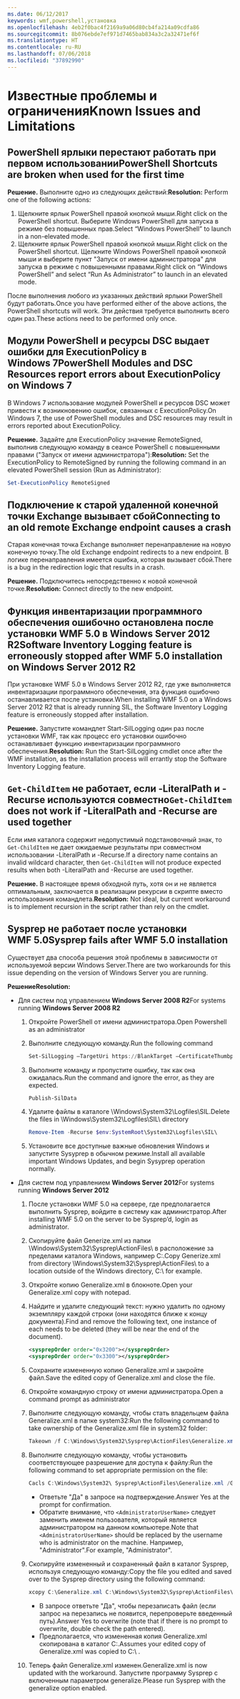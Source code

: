 ```yaml
---
ms.date: 06/12/2017
keywords: wmf,powershell,установка
ms.openlocfilehash: 4eb2f0bac4f2169a9a06d80cb4fa214a09cdfa86
ms.sourcegitcommit: 8b076ebde7ef971d7465bab834a3c2a32471ef6f
ms.translationtype: HT
ms.contentlocale: ru-RU
ms.lasthandoff: 07/06/2018
ms.locfileid: "37892990"
---
```

# <a name="known-issues-and-limitations"></a><span data-ttu-id="874ce-102">Известные проблемы и ограничения</span><span class="sxs-lookup"><span data-stu-id="874ce-102">Known Issues and Limitations</span></span>

## <a name="powershell-shortcuts-are-broken-when-used-for-the-first-time"></a><span data-ttu-id="874ce-103">PowerShell ярлыки перестают работать при первом использовании</span><span class="sxs-lookup"><span data-stu-id="874ce-103">PowerShell Shortcuts are broken when used for the first time</span></span>

<span data-ttu-id="874ce-104">**Решение.** Выполните одно из следующих действий:</span><span class="sxs-lookup"><span data-stu-id="874ce-104">**Resolution:** Perform one of the following actions:</span></span>

1. <span data-ttu-id="874ce-105">Щелкните ярлык PowerShell правой кнопкой мыши.</span><span class="sxs-lookup"><span data-stu-id="874ce-105">Right click on the PowerShell shortcut.</span></span> <span data-ttu-id="874ce-106">Выберите Windows PowerShell для запуска в режиме без повышенных прав.</span><span class="sxs-lookup"><span data-stu-id="874ce-106">Select “Windows PowerShell” to launch in a non-elevated mode.</span></span>
2. <span data-ttu-id="874ce-107">Щелкните ярлык PowerShell правой кнопкой мыши.</span><span class="sxs-lookup"><span data-stu-id="874ce-107">Right click on the PowerShell shortcut.</span></span> <span data-ttu-id="874ce-108">Щелкните Windows PowerShell правой кнопкой мыши и выберите пункт "Запуск от имени администратора" для запуска в режиме с повышенными правами.</span><span class="sxs-lookup"><span data-stu-id="874ce-108">Right click on “Windows PowerShell” and select “Run As Administrator” to launch in an elevated mode.</span></span>

<span data-ttu-id="874ce-109">После выполнения любого из указанных действий ярлыки PowerShell будут работать.</span><span class="sxs-lookup"><span data-stu-id="874ce-109">Once you have performed either of the above actions, the PowerShell shortcuts will work.</span></span> <span data-ttu-id="874ce-110">Эти действия требуется выполнить всего один раз.</span><span class="sxs-lookup"><span data-stu-id="874ce-110">These actions need to be performed only once.</span></span>

## <a name="powershell-modules-and-dsc-resources-report-errors-about-executionpolicy-on-windows-7"></a><span data-ttu-id="874ce-111">Модули PowerShell и ресурсы DSC выдает ошибки для ExecutionPolicy в Windows 7</span><span class="sxs-lookup"><span data-stu-id="874ce-111">PowerShell Modules and DSC Resources report errors about ExecutionPolicy on Windows 7</span></span>

<span data-ttu-id="874ce-112">В Windows 7 использование модулей PowerShell и ресурсов DSC может привести к возникновению ошибок, связанных с ExecutionPolicy.</span><span class="sxs-lookup"><span data-stu-id="874ce-112">On Windows 7, the use of PowerShell modules and DSC resources may result in errors reported about ExecutionPolicy.</span></span>

<span data-ttu-id="874ce-113">**Решение.** Задайте для ExecutionPolicy значение RemoteSigned, выполнив следующую команду в сеансе PowerShell с повышенными правами ("Запуск от имени администратора"):</span><span class="sxs-lookup"><span data-stu-id="874ce-113">**Resolution:** Set the ExecutionPolicy to RemoteSigned by running the following command in an elevated PowerShell session (Run as Administrator):</span></span>

```powershell
Set-ExecutionPolicy RemoteSigned
```

## <a name="connecting-to-an-old-remote-exchange-endpoint-causes-a-crash"></a><span data-ttu-id="874ce-114">Подключение к старой удаленной конечной точки Exchange вызывает сбой</span><span class="sxs-lookup"><span data-stu-id="874ce-114">Connecting to an old remote Exchange endpoint causes a crash</span></span>

<span data-ttu-id="874ce-115">Старая конечная точка Exchange выполняет перенаправление на новую конечную точку.</span><span class="sxs-lookup"><span data-stu-id="874ce-115">The old Exchange endpoint redirects to a new endpoint.</span></span> <span data-ttu-id="874ce-116">В логике перенаправления имеется ошибка, которая вызывает сбой.</span><span class="sxs-lookup"><span data-stu-id="874ce-116">There is a bug in the redirection logic that results in a crash.</span></span>

<span data-ttu-id="874ce-117">**Решение.** Подключитесь непосредственно к новой конечной точке.</span><span class="sxs-lookup"><span data-stu-id="874ce-117">**Resolution:** Connect directly to the new endpoint.</span></span>

## <a name="software-inventory-logging-feature-is-erroneously-stopped-after-wmf-50-installation-on-windows-server-2012-r2"></a><span data-ttu-id="874ce-118">Функция инвентаризации программного обеспечения ошибочно остановлена после установки WMF 5.0 в Windows Server 2012 R2</span><span class="sxs-lookup"><span data-stu-id="874ce-118">Software Inventory Logging feature is erroneously stopped after WMF 5.0 installation on Windows Server 2012 R2</span></span>

<span data-ttu-id="874ce-119">При установке WMF 5.0 в Windows Server 2012 R2, где уже выполняется инвентаризации программного обеспечения, эта функция ошибочно останавливается после установки.</span><span class="sxs-lookup"><span data-stu-id="874ce-119">When installing WMF 5.0 on a Windows Server 2012 R2 that is already running SIL, the Software Inventory Logging feature is erroneously stopped after installation.</span></span>

<span data-ttu-id="874ce-120">**Решение.** Запустите командлет Start-SilLogging один раз после установки WMF, так как процесс его установки ошибочно останавливает функцию инвентаризации программного обеспечения.</span><span class="sxs-lookup"><span data-stu-id="874ce-120">**Resolution:** Run the Start-SilLogging cmdlet once after the WMF installation, as the installation process will errantly stop the Software Inventory Logging feature.</span></span>

## <a name="get-childitem-does-not-work-if--literalpath-and--recurse-are-used-together"></a><span data-ttu-id="874ce-121">`Get-ChildItem` не работает, если -LiteralPath и -Recurse используются совместно</span><span class="sxs-lookup"><span data-stu-id="874ce-121">`Get-ChildItem` does not work if -LiteralPath and -Recurse are used together</span></span>

<span data-ttu-id="874ce-122">Если имя каталога содержит недопустимый подстановочный знак, то `Get-ChildItem` не дает ожидаемые результаты при совместном использовании -LiteralPath и -Recurse.</span><span class="sxs-lookup"><span data-stu-id="874ce-122">If a directory name contains an invalid wildcard character, then `Get-ChildItem` will not produce expected results when both -LiteralPath and -Recurse are used together.</span></span>

<span data-ttu-id="874ce-123">**Решение.** В настоящее время обходной путь, хотя он и не является оптимальным, заключается в реализации рекурсии в скрипте вместо использования командлета.</span><span class="sxs-lookup"><span data-stu-id="874ce-123">**Resolution:** Not ideal, but current workaround is to implement recursion in the script rather than rely on the cmdlet.</span></span>

## <a name="sysprep-fails-after-wmf-50-installation"></a><span data-ttu-id="874ce-124">Sysprep не работает после установки WMF 5.0</span><span class="sxs-lookup"><span data-stu-id="874ce-124">Sysprep fails after WMF 5.0 installation</span></span>

<span data-ttu-id="874ce-125">Существует два способа решения этой проблемы в зависимости от используемой версии Windows Server.</span><span class="sxs-lookup"><span data-stu-id="874ce-125">There are two workarounds for this issue depending on the version of Windows Server you are running.</span></span>

<span data-ttu-id="874ce-126">**Решение**</span><span class="sxs-lookup"><span data-stu-id="874ce-126">**Resolution:**</span></span>

- <span data-ttu-id="874ce-127">Для систем под управлением **Windows Server 2008 R2**</span><span class="sxs-lookup"><span data-stu-id="874ce-127">For systems running **Windows Server 2008 R2**</span></span>
  1. <span data-ttu-id="874ce-128">Откройте PowerShell от имени администратора.</span><span class="sxs-lookup"><span data-stu-id="874ce-128">Open Powershell as an administrator</span></span>
  2. <span data-ttu-id="874ce-129">Выполните следующую команду.</span><span class="sxs-lookup"><span data-stu-id="874ce-129">Run the following command</span></span>

     ```powershell
     Set-SilLogging –TargetUri https://BlankTarget –CertificateThumbprint 0123456789
     ```

  3. <span data-ttu-id="874ce-130">Выполните команду и пропустите ошибку, так как она ожидалась.</span><span class="sxs-lookup"><span data-stu-id="874ce-130">Run the command and ignore the error, as they are expected.</span></span>

     ```powershell
     Publish-SilData
     ```

  4. <span data-ttu-id="874ce-131">Удалите файлы в каталоге \Windows\System32\Logfiles\SIL\.</span><span class="sxs-lookup"><span data-stu-id="874ce-131">Delete the files in  \Windows\System32\Logfiles\SIL\ directory</span></span>

     ```powershell
     Remove-Item -Recurse $env:SystemRoot\System32\Logfiles\SIL\
     ```

  5. <span data-ttu-id="874ce-132">Установите все доступные важные обновления Windows и запустите Sysyprep в обычном режиме.</span><span class="sxs-lookup"><span data-stu-id="874ce-132">Install all available important Windows Updates, and begin Sysyprep operation normally.</span></span>

- <span data-ttu-id="874ce-133">Для систем под управлением **Windows Server 2012**</span><span class="sxs-lookup"><span data-stu-id="874ce-133">For systems running **Windows Server 2012**</span></span>
  1. <span data-ttu-id="874ce-134">После установки WMF 5.0 на сервере, где предполагается выполнить Sysprep, войдите в систему как администратор.</span><span class="sxs-lookup"><span data-stu-id="874ce-134">After installing WMF 5.0 on the server to be Sysprep’d, login as administrator.</span></span>
  2. <span data-ttu-id="874ce-135">Скопируйте файл Generize.xml из папки \Windows\System32\Sysprep\ActionFiles\ в расположение за пределами каталога Windows, например C:\.</span><span class="sxs-lookup"><span data-stu-id="874ce-135">Copy Generize.xml from directory \Windows\System32\Sysprep\ActionFiles\ to a location outside of the Windows directory, C:\ for example.</span></span>
  3. <span data-ttu-id="874ce-136">Откройте копию Generalize.xml в блокноте.</span><span class="sxs-lookup"><span data-stu-id="874ce-136">Open your Generalize.xml copy with notepad.</span></span>
  4. <span data-ttu-id="874ce-137">Найдите и удалите следующий текст: нужно удалить по одному экземпляру каждой строки (они находятся ближе к концу документа).</span><span class="sxs-lookup"><span data-stu-id="874ce-137">Find and remove the following text, one instance of each needs to be deleted (they will be near the end of the document).</span></span>

     ```xml
     <sysprepOrder order="0x3200"></sysprepOrder>
     <sysprepOrder order="0x3300"></sysprepOrder>
     ```

  5. <span data-ttu-id="874ce-138">Сохраните измененную копию Generalize.xml и закройте файл.</span><span class="sxs-lookup"><span data-stu-id="874ce-138">Save the edited copy of Generalize.xml and close the file.</span></span>
  6. <span data-ttu-id="874ce-139">Откройте командную строку от имени администратора.</span><span class="sxs-lookup"><span data-stu-id="874ce-139">Open a command prompt as administrator</span></span>
  7. <span data-ttu-id="874ce-140">Выполните следующую команду, чтобы стать владельцем файла Generalize.xml в папке system32:</span><span class="sxs-lookup"><span data-stu-id="874ce-140">Run the following command to take ownership of the Generalize.xml file in system32 folder:</span></span>

     ```powershell
     Takeown /f C:\Windows\System32\Sysprep\ActionFiles\Generalize.xml
     ```

  8. <span data-ttu-id="874ce-141">Выполните следующую команду, чтобы установить соответствующее разрешение для доступа к файлу:</span><span class="sxs-lookup"><span data-stu-id="874ce-141">Run the following command to set appropriate permission on the file:</span></span>

     ```powershell
     Cacls C:\Windows\System32\ Sysprep\ActionFiles\Generalize.xml /G `<AdministratorUserName>`:F
     ```

     - <span data-ttu-id="874ce-142">Ответьте "Да" в запросе на подтверждение.</span><span class="sxs-lookup"><span data-stu-id="874ce-142">Answer Yes at the prompt for confirmation.</span></span>
     - <span data-ttu-id="874ce-143">Обратите внимание, что `<AdministratorUserName>` следует заменить именем пользователя, который является администратором на данном компьютере.</span><span class="sxs-lookup"><span data-stu-id="874ce-143">Note that `<AdministratorUserName>` should be replaced by the username who is administrator on the machine.</span></span> <span data-ttu-id="874ce-144">Например, "Administrator".</span><span class="sxs-lookup"><span data-stu-id="874ce-144">For example, "Administrator".</span></span>

  9. <span data-ttu-id="874ce-145">Скопируйте измененный и сохраненный файл в каталог Sysprep, используя следующую команду:</span><span class="sxs-lookup"><span data-stu-id="874ce-145">Copy the file you edited and saved over to the Sysprep directory using the following command:</span></span>

     ```powershell
     xcopy C:\Generalize.xml C:\Windows\System32\Sysprep\ActionFiles\Generalize.xml
     ```

     - <span data-ttu-id="874ce-146">В запросе ответьте "Да", чтобы перезаписать файл (если запрос на перезапись не появится, перепроверьте введенный путь).</span><span class="sxs-lookup"><span data-stu-id="874ce-146">Answer Yes to overwrite (note that if there is no prompt to overwrite, double check the path entered).</span></span>
     - <span data-ttu-id="874ce-147">Предполагается, что измененная копия Generalize.xml скопирована в каталог C:\.</span><span class="sxs-lookup"><span data-stu-id="874ce-147">Assumes your edited copy of Generalize.xml was copied to C:\ .</span></span>

  10. <span data-ttu-id="874ce-148">Теперь файл Generalize.xml изменен.</span><span class="sxs-lookup"><span data-stu-id="874ce-148">Generalize.xml is now updated with the workaround.</span></span> <span data-ttu-id="874ce-149">Запустите программу Sysprep с включенным параметром generalize.</span><span class="sxs-lookup"><span data-stu-id="874ce-149">Please run Sysprep with the generalize option enabled.</span></span>